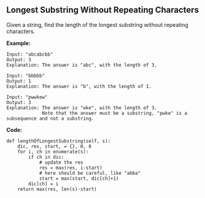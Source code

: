 ## Longest Substring Without Repeating Characters
Given a string, find the length of the longest substring without repeating characters.

**Example:**

```
Input: "abcabcbb"
Output: 3 
Explanation: The answer is "abc", with the length of 3. 
```

```
Input: "bbbbb"
Output: 1
Explanation: The answer is "b", with the length of 1.
```

```
Input: "pwwkew"
Output: 3
Explanation: The answer is "wke", with the length of 3. 
             Note that the answer must be a substring, "pwke" is a subsequence and not a substring.
```

**Code:**

```
def lengthOfLongestSubstring(self, s):
    dic, res, start, = {}, 0, 0
    for i, ch in enumerate(s):
        if ch in dic:
            # update the res
            res = max(res, i-start)
            # here should be careful, like "abba"
            start = max(start, dic[ch]+1)
        dic[ch] = i
    return max(res, len(s)-start)
```
